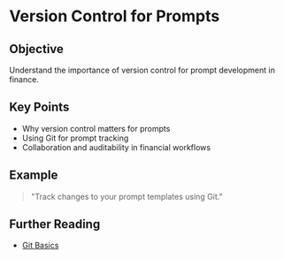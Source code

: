 # Version Control for Prompts

## Objective
Understand the importance of version control for prompt development in finance.

## Key Points
- Why version control matters for prompts
- Using Git for prompt tracking
- Collaboration and auditability in financial workflows

## Example
> "Track changes to your prompt templates using Git."

## Further Reading
- [Git Basics](https://git-scm.com/book/en/v2/Getting-Started-Git-Basics)
